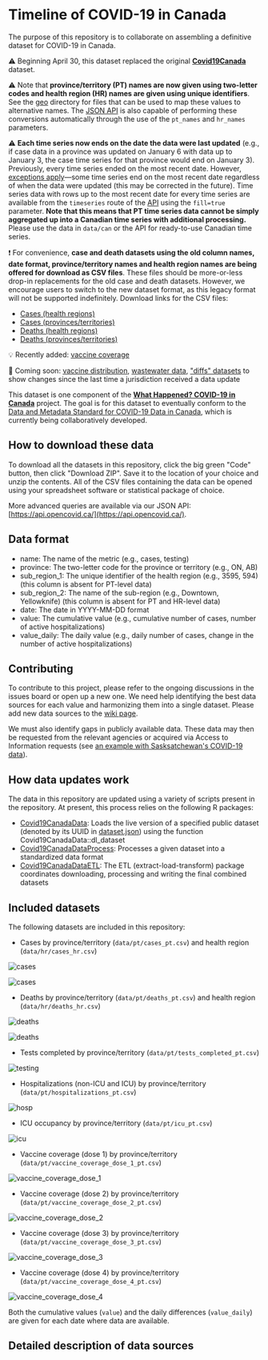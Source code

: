# Timeline of COVID-19 in Canada

The purpose of this repository is to collaborate on assembling a definitive dataset for COVID-19 in Canada.

⚠️ Beginning April 30, this dataset replaced the original **[Covid19Canada](https://github.com/ccodwg/Covid19Canada)** dataset.

⚠️ Note that **province/territory (PT) names are now given using two-letter codes and health region (HR) names are given using unique identifiers**. See the [geo](https://github.com/ccodwg/CovidTimelineCanada/tree/main/geo) directory for files that can be used to map these values to alternative names. The [JSON API](https://api.opencovid.ca/) is also capable of performing these conversions automatically through the use of the `pt_names` and `hr_names` parameters.

⚠️ **Each time series now ends on the date the data were last updated** (e.g., if case data in a province was updated on January 6 with data up to January 3, the case time series for that province would end on January 3). Previously, every time series ended on the most recent date. However, [exceptions apply](https://github.com/ccodwg/CovidTimelineCanada/issues/40)—some time series end on the most recent date regardless of when the data were updated (this may be corrected in the future). Time series data with rows up to the most recent date for every time series are available from the `timeseries` route of the [API](https://api.opencovid.ca/) using the `fill=true` parameter. **Note that this means that PT time series data cannot be simply aggregated up into a Canadian time series with additional processing.** Please use the data in `data/can` or the API for ready-to-use Canadian time series.

❗ For convenience, **case and death datasets using the old column names, date format, province/territory names and health region names are being offered for download as CSV files**. These files should be more-or-less drop-in replacements for the old case and death datasets. However, we encourage users to switch to the new dataset format, as this legacy format will not be supported indefinitely. Download links for the CSV files:

- [Cases (health regions)](https://api.opencovid.ca/timeseries?stat=cases&geo=hr&legacy=true&fmt=csv)
- [Cases (provinces/territories)](https://api.opencovid.ca/timeseries?stat=cases&geo=pt&legacy=true&fmt=csv)
- [Deaths (health regions)](https://api.opencovid.ca/timeseries?stat=deaths&geo=hr&legacy=true&fmt=csv)
- [Deaths (provinces/territories)](https://api.opencovid.ca/timeseries?stat=deaths&geo=pt&legacy=true&fmt=csv)

💡 Recently added: [vaccine coverage](https://github.com/ccodwg/CovidTimelineCanada/issues/21)

🚨 Coming soon: [vaccine distribution](https://github.com/ccodwg/CovidTimelineCanada/issues/22), [wastewater data](https://github.com/ccodwg/CovidTimelineCanada/issues/36), ["diffs" datasets](https://github.com/ccodwg/CovidTimelineCanada/issues/20) to show changes since the last time a jurisdiction received a data update

This dataset is one component of the **[What Happened? COVID-19 in Canada](https://whathappened.coronavirus.icu/)** project. The goal is for this dataset to eventually conform to the [Data and Metadata Standard for COVID-19 Data in Canada](https://github.com/ccodwg/CovidDataStandard), which is currently being collaboratively developed.

## How to download these data

To download all the datasets in this repository, click the big green "Code" button, then click "Download ZIP". Save it to the location of your choice and unzip the contents. All of the CSV files containing the data can be opened using your spreadsheet software or statistical package of choice.

More advanced queries are available via our JSON API: [https://api.opencovid.ca/](https://api.opencovid.ca/).

## Data format

- name: The name of the metric (e.g., cases, testing)
- province: The two-letter code for the province or territory (e.g., ON, AB)
- sub_region_1: The unique identifier of the health region (e.g., 3595, 594) (this column is absent for PT-level data)
- sub_region_2: The name of the sub-region (e.g., Downtown, Yellowknife) (this column is absent for PT and HR-level data)
- date: The date in YYYY-MM-DD format
- value: The cumulative value (e.g., cumulative number of cases, number of active hospitalizations)
- value_daily: The daily value (e.g., daily number of cases, change in the number of active hospitalizations)

## Contributing

To contribute to this project, please refer to the ongoing discussions in the issues board or open up a new one. We need help identifying the best data sources for each value and harmonizing them into a single dataset. Please add new data sources to the [wiki page](https://github.com/ccodwg/CovidTimelineCanada/wiki/List-of-data-sources).

We must also identify gaps in publicly available data. These data may then be requested from the relevant agencies or acquired via Access to Information requests (see [an example with Sasksatchewan's COVID-19 data](https://data.gripe/covid-19-in-saskatchewan/)).

## How data updates work

The data in this repository are updated using a variety of scripts present in the repository. At present, this process relies on the following R packages:

* [Covid19CanadaData](https://github.com/ccodwg/Covid19CanadaData): Loads the live version of a specified public dataset (denoted by its UUID in [dataset.json](https://github.com/ccodwg/Covid19CanadaArchive/blob/master/datasets.json)) using the function Covid19CanadaData::dl_dataset
* [Covid19CanadaDataProcess](https://github.com/ccodwg/Covid19CanadaDataProcess): Processes a given dataset into a standardized data format
* [Covid19CanadaDataETL](https://github.com/ccodwg/Covid19CanadaETL): The ETL (extract-load-transform) package coordinates downloading, processing and writing the final combined datasets

## Included datasets

The following datasets are included in this repository:

* Cases by province/territory (`data/pt/cases_pt.csv`) and health region (`data/hr/cases_hr.csv`)

![cases](https://raw.githubusercontent.com/ccodwg/CovidTimelineCanadaPlots/main/plots/cases_pt.png)

![cases](https://raw.githubusercontent.com/ccodwg/CovidTimelineCanadaPlots/main/plots/cases_hr.png)

* Deaths by province/territory (`data/pt/deaths_pt.csv`) and health region (`data/hr/deaths_hr.csv`)

![deaths](https://raw.githubusercontent.com/ccodwg/CovidTimelineCanadaPlots/main/plots/deaths_pt.png)

![deaths](https://raw.githubusercontent.com/ccodwg/CovidTimelineCanadaPlots/main/plots/deaths_hr.png)

* Tests completed by province/territory (`data/pt/tests_completed_pt.csv`)

![testing](https://raw.githubusercontent.com/ccodwg/CovidTimelineCanadaPlots/main/plots/tests_completed_pt.png)

* Hospitalizations (non-ICU and ICU) by province/territory (`data/pt/hospitalizations_pt.csv`)

![hosp](https://raw.githubusercontent.com/ccodwg/CovidTimelineCanadaPlots/main/plots/hospitalizations_pt.png)

* ICU occupancy by province/territory (`data/pt/icu_pt.csv`)

![icu](https://raw.githubusercontent.com/ccodwg/CovidTimelineCanadaPlots/main/plots/icu_pt.png)

* Vaccine coverage (dose 1) by province/territory (`data/pt/vaccine_coverage_dose_1_pt.csv`)

![vaccine_coverage_dose_1](https://raw.githubusercontent.com/ccodwg/CovidTimelineCanadaPlots/main/plots/vaccine_coverage_dose_1_pt.png)

* Vaccine coverage (dose 2) by province/territory (`data/pt/vaccine_coverage_dose_2_pt.csv`)

![vaccine_coverage_dose_2](https://raw.githubusercontent.com/ccodwg/CovidTimelineCanadaPlots/main/plots/vaccine_coverage_dose_2_pt.png)

* Vaccine coverage (dose 3) by province/territory (`data/pt/vaccine_coverage_dose_3_pt.csv`)

![vaccine_coverage_dose_3](https://raw.githubusercontent.com/ccodwg/CovidTimelineCanadaPlots/main/plots/vaccine_coverage_dose_3_pt.png)

* Vaccine coverage (dose 4) by province/territory (`data/pt/vaccine_coverage_dose_4_pt.csv`)

![vaccine_coverage_dose_4](https://raw.githubusercontent.com/ccodwg/CovidTimelineCanadaPlots/main/plots/vaccine_coverage_dose_4_pt.png)

Both the cumulative values (`value`) and the daily differences (`value_daily`) are given for each date where data are available.

## Detailed description of data sources

<!-- data sources -->
